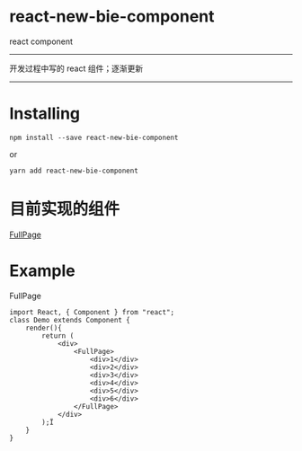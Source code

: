 # react-new-bie-component
react component

***
开发过程中写的 react 组件；逐渐更新
***

# Installing
```
npm install --save react-new-bie-component
```
or
```
yarn add react-new-bie-component
```

# 目前实现的组件
<a href="#FullPage">FullPage</a>

# Example



<a name="FullPage">FullPage</a>

```
import React, { Component } from "react";
class Demo extends Component {
    render(){
        return (
            <div>
                <FullPage>
                    <div>1</div>
                    <div>2</div>
                    <div>3</div>
                    <div>4</div>
                    <div>5</div>
                    <div>6</div>
                </FullPage>
            </div>
        );Ï
    }
}
```
